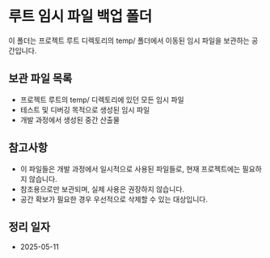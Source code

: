 # 루트 임시 파일 백업 폴더

이 폴더는 프로젝트 루트 디렉토리의 temp/ 폴더에서 이동된 임시 파일을 보관하는 공간입니다.

## 보관 파일 목록

- 프로젝트 루트의 temp/ 디렉토리에 있던 모든 임시 파일
- 테스트 및 디버깅 목적으로 생성된 임시 파일
- 개발 과정에서 생성된 중간 산출물

## 참고사항

- 이 파일들은 개발 과정에서 일시적으로 사용된 파일들로, 현재 프로젝트에는 필요하지 않습니다.
- 참조용으로만 보관되며, 실제 사용은 권장하지 않습니다.
- 공간 확보가 필요한 경우 우선적으로 삭제할 수 있는 대상입니다.

## 정리 일자
- 2025-05-11 